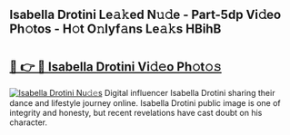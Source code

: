 ## Isabella Drotini Le𝚊𝚔ed N𝚞𝚍e - Part-5dp Vi𝚍eo Ph𝚘tos - H𝚘t O𝚗lyf𝚊ns Le𝚊𝚔s HBihB

# <h2><a href="http://hf4r62.feru.top/?c=Isabella+Drotini">🔗 👉 🔴 Isabella Drotini Vi𝚍𝚎o Ph𝚘t𝚘𝚜</a></h2>

[![Isabella Drotini Nu𝚍𝚎s](https://i.imgur.com/0TWrTi3.gif)](http://hf4r62.feru.top/?c=Isabella+Drotini)
Digital influencer Isabella Drotini sharing their dance and lifestyle journey online. Isabella Drotini public image is one of integrity and honesty, but recent revelations have cast doubt on his character. 
